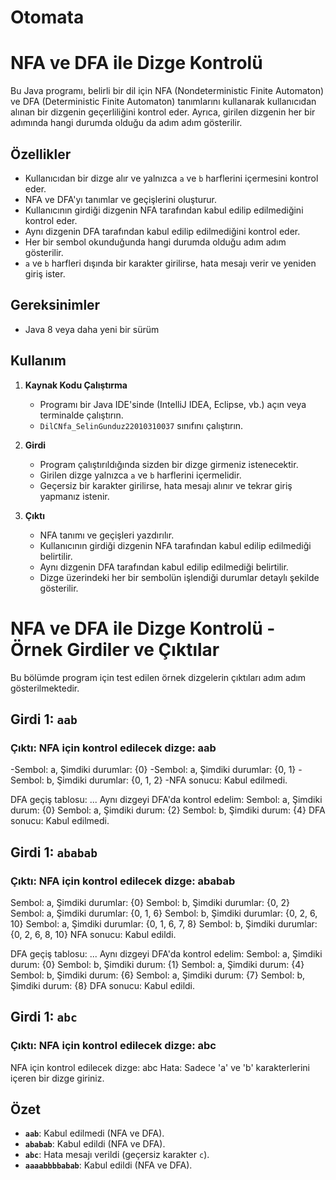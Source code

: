 # Otomata
# NFA ve DFA ile Dizge Kontrolü

Bu Java programı, belirli bir dil için NFA (Nondeterministic Finite Automaton) ve DFA (Deterministic Finite Automaton) tanımlarını kullanarak kullanıcıdan alınan bir dizgenin geçerliliğini kontrol eder. Ayrıca, girilen dizgenin her bir adımında hangi durumda olduğu da adım adım gösterilir.

## Özellikler

- Kullanıcıdan bir dizge alır ve yalnızca `a` ve `b` harflerini içermesini kontrol eder.
- NFA ve DFA'yı tanımlar ve geçişlerini oluşturur.
- Kullanıcının girdiği dizgenin NFA tarafından kabul edilip edilmediğini kontrol eder.
- Aynı dizgenin DFA tarafından kabul edilip edilmediğini kontrol eder.
- Her bir sembol okunduğunda hangi durumda olduğu adım adım gösterilir.
- `a` ve `b` harfleri dışında bir karakter girilirse, hata mesajı verir ve yeniden giriş ister.

## Gereksinimler

- Java 8 veya daha yeni bir sürüm

## Kullanım

1. **Kaynak Kodu Çalıştırma**
   - Programı bir Java IDE'sinde (IntelliJ IDEA, Eclipse, vb.) açın veya terminalde çalıştırın.
   - `DilCNfa_SelinGunduz22010310037` sınıfını çalıştırın.

2. **Girdi**
   - Program çalıştırıldığında sizden bir dizge girmeniz istenecektir.
   - Girilen dizge yalnızca `a` ve `b` harflerini içermelidir.
   - Geçersiz bir karakter girilirse, hata mesajı alınır ve tekrar giriş yapmanız istenir.

3. **Çıktı**
   - NFA tanımı ve geçişleri yazdırılır.
   - Kullanıcının girdiği dizgenin NFA tarafından kabul edilip edilmediği belirtilir.
   - Aynı dizgenin DFA tarafından kabul edilip edilmediği belirtilir.
   - Dizge üzerindeki her bir sembolün işlendiği durumlar detaylı şekilde gösterilir.
  
# NFA ve DFA ile Dizge Kontrolü - Örnek Girdiler ve Çıktılar

Bu bölümde program için test edilen örnek dizgelerin çıktıları adım adım gösterilmektedir.
## **Girdi 1: `aab`**
### Çıktı: NFA için kontrol edilecek dizge: aab 
-Sembol: a, Şimdiki durumlar: {0}
-Sembol: a, Şimdiki durumlar: {0, 1} 
-Sembol: b, Şimdiki durumlar: {0, 1, 2} 
-NFA sonucu: Kabul edilmedi.

DFA geçiş tablosu: ... 
Aynı dizgeyi DFA'da kontrol edelim:
Sembol: a, Şimdiki durum: {0} 
Sembol: a, Şimdiki durum: {2} 
Sembol: b, Şimdiki durum: {4} DFA sonucu: Kabul edilmedi.

## **Girdi 1: `ababab`**
### Çıktı: NFA için kontrol edilecek dizge: ababab
Sembol: a, Şimdiki durumlar: {0} 
Sembol: b, Şimdiki durumlar: {0, 2} 
Sembol: a, Şimdiki durumlar: {0, 1, 6} 
Sembol: b, Şimdiki durumlar: {0, 2, 6, 10} 
Sembol: a, Şimdiki durumlar: {0, 1, 6, 7, 8} 
Sembol: b, Şimdiki durumlar: {0, 2, 6, 8, 10} NFA sonucu: Kabul edildi.

DFA geçiş tablosu: ... 
Aynı dizgeyi DFA'da kontrol edelim: 
Sembol: a, Şimdiki durum: {0} 
Sembol: b, Şimdiki durum: {1} 
Sembol: a, Şimdiki durum: {4} 
Sembol: b, Şimdiki durum: {6} 
Sembol: a, Şimdiki durum: {7} 
Sembol: b, Şimdiki durum: {8} DFA sonucu: Kabul edildi.

## **Girdi 1: `abc`**
### Çıktı: NFA için kontrol edilecek dizge: abc 
NFA için kontrol edilecek dizge: abc Hata: Sadece 'a' ve 'b' karakterlerini içeren bir dizge giriniz.

## **Özet**
- **`aab`**: Kabul edilmedi (NFA ve DFA).
- **`ababab`**: Kabul edildi (NFA ve DFA).
- **`abc`**: Hata mesajı verildi (geçersiz karakter `c`).
- **`aaaabbbbabab`**: Kabul edildi (NFA ve DFA).
